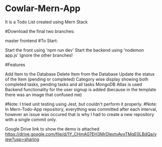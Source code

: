 # Cowlar-Mern-App

It is a Todo List created using Mern Stack

#Download the final two branches:

master
frontend
#To Start:

Start the front using 'npm run dev'
Start the backend using 'nodemon app.js'
Ignore the other branches!

#Features

Add Item to the Database
Delete Item from the Database
Update the status of the Item (pending or completed)
Category wise display showing both completed tasks, pending tasks and all tasks
MongoDB Atlas is used
Backend functionality for the user signup is added (because in the template there was an image that confused me)

#Note: I tried unit testing using Jest, but couldn't perform it properly.
#Note: In Mern-Todo-App repository, everything was committed after each interval, however an issue was occured that is why I had to create a new repository with a single commit only.

Google Drive link to show the demo is attached https://drive.google.com/file/d/1Y_CHmA07EH3MrDlextvAvxTMqE0LBdQa/view?usp=sharing
